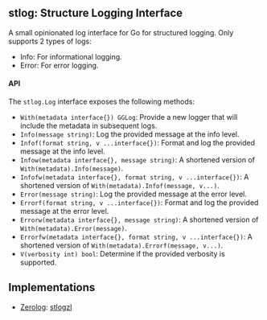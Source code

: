 ## stlog: Structure Logging Interface

A small opinionated log interface for Go for structured logging. Only supports 2 types of logs:

* Info: For informational logging.
* Error: For error logging.

#### API

The `stlog.Log` interface exposes the following methods:

* `With(metadata interface{}) GGLog`: Provide a new logger that will include the metadata in subsequent logs.
* `Info(message string)`: Log the provided message at the info level.
* `Infof(format string, v ...interface{})`: Format and log the provided message at the info level.
* `Infow(metadata interface{}, message string)`: A shortened version of `With(metadata).Info(message)`.
* `Infofw(metadata interface{}, format string, v ...interface{})`: A shortened version of `With(metadata).Infof(message, v...)`.
* `Error(message string)`: Log the provided message at the error level.
* `Errorf(format string, v ...interface{})`: Format and log the provided message at the error level.
* `Errorw(metadata interface{}, message string)`:  A shortened version of `With(metadata).Error(message)`.
* `Errorfw(metadata interface{}, format string, v ...interface{})`: A shortened version of `With(metadata).Errorf(message, v...)`.
* `V(verbosity int) bool`: Determine if the provided verbosity is supported.

## Implementations

* [Zerolog](https://github.com/rs/zerolog): [stlogzl](https://github.com/hashamali/stlogzl) 
